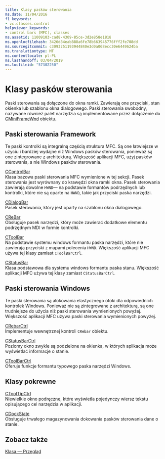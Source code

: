 ```yaml
---
title: Klasy pasków sterowania
ms.date: 11/04/2016
f1_keywords:
- vc.classes.control
helpviewer_keywords:
- control bars [MFC], classes
ms.assetid: 11009103-cad8-4309-85ce-3d2e858e1818
ms.openlocfilehash: 3426d84eab888a6fe78b663945776fff2fe708dd
ms.sourcegitcommit: c3093251193944840e3d0a068ecc30e6449624ba
ms.translationtype: MT
ms.contentlocale: pl-PL
ms.lasthandoff: 03/04/2019
ms.locfileid: "57302250"
---
```

# <a name="control-bar-classes"></a>Klasy pasków sterowania

Paski sterowania są dołączone do okna ramki. Zawierają one przyciski, stan okienka lub szablonu okna dialogowego. Paski sterowania swobodny, nazywane również palet narzędzia są implementowane przez dołączenie do [CMiniFrameWnd](../mfc/reference/cminiframewnd-class.md) obiektu.

## <a name="framework-control-bars"></a>Paski sterowania Framework

Te paski kontrolki są integralną częścią struktura MFC. Są one łatwiejsze w użyciu i bardziej wydajne niż Windows pasków sterowania, ponieważ są one zintegrowane z architekturą. Większość aplikacji MFC, użyj pasków sterowania, a nie Windows pasków sterowania.

[CControlBar](../mfc/reference/ccontrolbar-class.md)<br/>
Klasa bazowa paski sterowania MFC wymienione w tej sekcji. Pasek sterowania jest wyrównany do krawędzi okna ramki okna. Pasek sterowania zawierają dowolne `HWND`— na podstawie formantów podrzędnych lub kontrolki, które nie są oparte na `HWND`, takie jak przyciski paska narzędzi.

[CDialogBar](../mfc/reference/cdialogbar-class.md)<br/>
Pasek sterowania, który jest oparty na szablonu okna dialogowego.

[CReBar](../mfc/reference/crebar-class.md)<br/>
Obsługuje pasek narzędzi, który może zawierać dodatkowe elementu podrzędnym MDI w formie kontrolki.

[CToolBar](../mfc/reference/ctoolbar-class.md)<br/>
Na podstawie systemu windows formantu paska narzędzi, które nie zawierają przyciski z mapami polecenia `HWND`. Większość aplikacji MFC używa tej klasy zamiast `CToolBarCtrl`.

[CStatusBar](../mfc/reference/cstatusbar-class.md)<br/>
Klasa podstawowa dla systemu windows formantu paska stanu. Większość aplikacji MFC używa tej klasy zamiast `CStatusBarCtrl`.

## <a name="windows-control-bars"></a>Paski sterowania Windows

Te paski sterowania są alokowania elastycznego otoki dla odpowiednich kontrolek Windows. Ponieważ nie są zintegrowane z architekturą, są one trudniejsze do użycia niż paski sterowania wymienionych powyżej. Większość aplikacji MFC używa paski sterowania wymienionych powyżej.

[CRebarCtrl](../mfc/reference/crebarctrl-class.md)<br/>
Implementuje wewnętrznej kontroli `CRebar` obiektu.

[CStatusBarCtrl](../mfc/reference/cstatusbarctrl-class.md)<br/>
Poziomy okno zwykle są podzielone na okienka, w których aplikacja może wyświetlać informacje o stanie.

[CToolBarCtrl](../mfc/reference/ctoolbarctrl-class.md)<br/>
Oferuje funkcje formantu typowego paska narzędzi Windows.

## <a name="related-classes"></a>Klasy pokrewne

[CToolTipCtrl](../mfc/reference/ctooltipctrl-class.md)<br/>
Niewielkie okno podręczne, które wyświetla pojedynczy wiersz tekstu opisującego cel narzędzia w aplikacji.

[CDockState](../mfc/reference/cdockstate-class.md)<br/>
Obsługuje trwałego magazynowania dokowania pasków sterowania dane o stanie.

## <a name="see-also"></a>Zobacz także

[Klasa — Przegląd](../mfc/class-library-overview.md)
